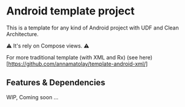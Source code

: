 # Android template project

This is a template for any kind of Android project with UDF and Clean Architecture.

:warning: It's rely on Compose views. :warning:

For more traditional template (with XML and Rx) (see here)[https://github.com/annamatolay/template-android-xml/]

## Features & Dependencies

WIP, Coming soon ...

